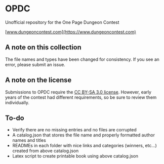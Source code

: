 # OPDC
Unofficial repository for the One Page Dungeon Contest

[www.dungeoncontest.com](https://www.dungeoncontest.com)

## A note on this collection

The file names and types have been changed for consistency. If you see an error, please submit an issue.

## A note on the license

Submissions to OPDC require the [CC BY-SA 3.0 license](https://creativecommons.org/licenses/by-sa/3.0). However, early years of the contest had different requirements, so be sure to review them individually.

## To-do

- Verify there are no missing entries and no files are corrupted
- A catalog.json that stores the file name and properly formatted author names and titles
- READMEs in each folder with nice links and categories (winners, etc...) created from above catalog.json
- Latex script to create printable book using above catalog.json
